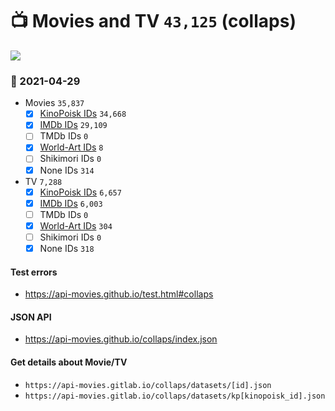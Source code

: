 # :tv: Movies and TV `43,125` (collaps)

<a href="https://API-Movies.github.io"><img src="https://API-Movies.github.io/banner.png?cache"></a>

### :date: 2021-04-29
- Movies `35,837`
  - [x] <a href="https://API-Movies.github.io/collaps/movie_kinopoisk_ids.json">KinoPoisk IDs</a> `34,668`
  - [x] <a href="https://API-Movies.github.io/collaps/movie_imdb_ids.json">IMDb IDs</a> `29,109`
  - [ ] TMDb IDs `0`
  - [x] <a href="https://API-Movies.github.io/collaps/movie_world_art_ids.json">World-Art IDs</a> `8`
  - [ ] Shikimori IDs `0`
  - [x] None IDs `314`
- TV `7,288`
  - [x] <a href="https://API-Movies.github.io/collaps/tv_kinopoisk_ids.json">KinoPoisk IDs</a> `6,657`
  - [x] <a href="https://API-Movies.github.io/collaps/tv_imdb_ids.json">IMDb IDs</a> `6,003`
  - [ ] TMDb IDs `0`
  - [x] <a href="https://API-Movies.github.io/collaps/tv_world_art_ids.json">World-Art IDs</a> `304`
  - [ ] Shikimori IDs `0`
  - [x] None IDs `318`
#### Test errors
- <a href='https://api-movies.github.io/test.html#collaps'>https://api-movies.github.io/test.html#collaps</a>
#### JSON API
- <a href='https://api-movies.github.io/collaps/index.json'>https://api-movies.github.io/collaps/index.json</a>
#### Get details about Movie/TV
- `https://api-movies.gitlab.io/collaps/datasets/[id].json`
- `https://api-movies.gitlab.io/collaps/datasets/kp[kinopoisk_id].json`
